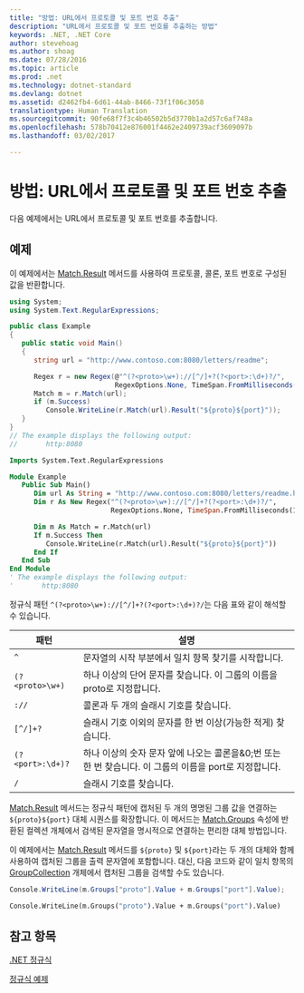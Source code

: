 ```yaml
---
title: "방법: URL에서 프로토콜 및 포트 번호 추출"
description: "URL에서 프로토콜 및 포트 번호를 추출하는 방법"
keywords: .NET, .NET Core
author: stevehoag
ms.author: shoag
ms.date: 07/28/2016
ms.topic: article
ms.prod: .net
ms.technology: dotnet-standard
ms.devlang: dotnet
ms.assetid: d2462fb4-6d61-44ab-8466-73f1f06c3058
translationtype: Human Translation
ms.sourcegitcommit: 90fe68f7f3c4b46502b5d3770b1a2d57c6af748a
ms.openlocfilehash: 578b70412e876001f4462e2409739acf3609097b
ms.lasthandoff: 03/02/2017

---
```


# <a name="how-to-extract-a-protocol-and-port-number-from-a-url"></a>방법: URL에서 프로토콜 및 포트 번호 추출

다음 예제에서는 URL에서 프로토콜 및 포트 번호를 추출합니다. 

## <a name="example"></a>예제

이 예제에서는 [Match.Result](xref:System.Text.RegularExpressions.Match.Result(System.String)) 메서드를 사용하여 프로토콜, 콜론, 포트 번호로 구성된 값을 반환합니다. 

```csharp
using System;
using System.Text.RegularExpressions;

public class Example
{
   public static void Main()
   {
      string url = "http://www.contoso.com:8080/letters/readme";

      Regex r = new Regex(@"^(?<proto>\w+)://[^/]+?(?<port>:\d+)?/",
                          RegexOptions.None, TimeSpan.FromMilliseconds(150));
      Match m = r.Match(url);
      if (m.Success)
         Console.WriteLine(r.Match(url).Result("${proto}${port}")); 
   }
}
// The example displays the following output:
//       http:8080
```

```vb
Imports System.Text.RegularExpressions

Module Example
   Public Sub Main()
      Dim url As String = "http://www.contoso.com:8080/letters/readme.html" 
      Dim r As New Regex("^(?<proto>\w+)://[^/]+?(?<port>:\d+)?/",
                         RegexOptions.None, TimeSpan.FromMilliseconds(150))

      Dim m As Match = r.Match(url)
      If m.Success Then
         Console.WriteLine(r.Match(url).Result("${proto}${port}"))
      End If   
   End Sub
End Module
' The example displays the following output:
'       http:8080
```

정규식 패턴 `^(?<proto>\w+)://[^/]+?(?<port>:\d+)?/`는 다음 표와 같이 해석할 수 있습니다.

패턴 | 설명
------- | ----------- 
`^` | 문자열의 시작 부분에서 일치 항목 찾기를 시작합니다.
`(?<proto>\w+)` | 하나 이상의 단어 문자를 찾습니다. 이 그룹의 이름을 proto로 지정합니다.
`://` | 콜론과 두 개의 슬래시 기호를 찾습니다.
`[^/]+?` | 슬래시 기호 이외의 문자를 한 번 이상(가능한 적게) 찾습니다.
`(?<port>:\d+)?` | 하나 이상의 숫자 문자 앞에 나오는 콜론을&0;번 또는 한 번 찾습니다. 이 그룹의 이름을 port로 지정합니다.
`/` | 슬래시 기호를 찾습니다.
 
[Match.Result](xref:System.Text.RegularExpressions.Match.Result(System.String)) 메서드는 정규식 패턴에 캡처된 두 개의 명명된 그룹 값을 연결하는 `${proto}${port}` 대체 시퀀스를 확장합니다. 이 메서드는 [Match.Groups](xref:System.Text.RegularExpressions.Match.Groups) 속성에 반환된 컬렉션 개체에서 검색된 문자열을 명시적으로 연결하는 편리한 대체 방법입니다.

이 예제에서는 [Match.Result](xref:System.Text.RegularExpressions.Match.Result(System.String)) 메서드를 `${proto}` 및 `${port}`라는 두 개의 대체와 함께 사용하여 캡처된 그룹을 출력 문자열에 포함합니다. 대신, 다음 코드와 같이 일치 항목의 [GroupCollection](xref:System.Text.RegularExpressions.GroupCollection) 개체에서 캡처된 그룹을 검색할 수도 있습니다.

```csharp
Console.WriteLine(m.Groups["proto"].Value + m.Groups["port"].Value); 
```

```vb
Console.WriteLine(m.Groups("proto").Value + m.Groups("port").Value)
```

## <a name="see-also"></a>참고 항목

[.NET 정규식](regular-expressions.md)

[정규식 예제](regex-examples.md)

